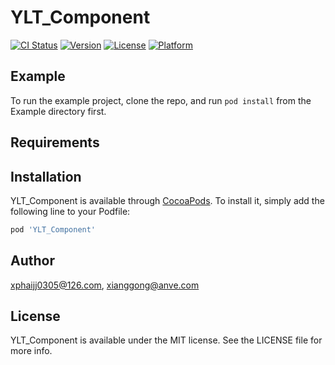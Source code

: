 # YLT_Component

[![CI Status](https://img.shields.io/travis/xphaijj0305@126.com/YLT_Component.svg?style=flat)](https://travis-ci.org/xphaijj0305@126.com/YLT_Component)
[![Version](https://img.shields.io/cocoapods/v/YLT_Component.svg?style=flat)](https://cocoapods.org/pods/YLT_Component)
[![License](https://img.shields.io/cocoapods/l/YLT_Component.svg?style=flat)](https://cocoapods.org/pods/YLT_Component)
[![Platform](https://img.shields.io/cocoapods/p/YLT_Component.svg?style=flat)](https://cocoapods.org/pods/YLT_Component)

## Example

To run the example project, clone the repo, and run `pod install` from the Example directory first.

## Requirements

## Installation

YLT_Component is available through [CocoaPods](https://cocoapods.org). To install
it, simply add the following line to your Podfile:

```ruby
pod 'YLT_Component'
```

## Author

xphaijj0305@126.com, xianggong@anve.com

## License

YLT_Component is available under the MIT license. See the LICENSE file for more info.
